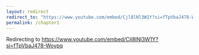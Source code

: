 ```yaml
---
layout: redirect
redirect_to: "https://www.youtube.com/embed/Cjl8lNl3W1Y?si=fTpVbaJ478-Woypq"
permalink: /chapter1
---
```


Redirecting to <a href="https://www.youtube.com/embed/Cjl8lNl3W1Y?si=fTpVbaJ478-Woypq">https://www.youtube.com/embed/Cjl8lNl3W1Y?si=fTpVbaJ478-Woypq</a>
